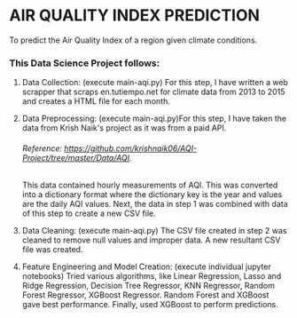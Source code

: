 
# AIR QUALITY INDEX PREDICTION

To predict the Air Quality Index of a region given climate conditions.

### This Data Science Project follows:

1. Data Collection: (execute main-aqi.py) For this step, I have written a web scrapper that scraps en.tutiempo.net for climate data from 2013 to 2015 and creates a HTML file for each month.

2. Data Preprocessing: (execute main-aqi.py)For this step, I have taken the data from Krish Naik's project as it was from a paid API.
     ###### Reference: https://github.com/krishnaik06/AQI-Project/tree/master/Data/AQI. 
     This data contained hourly measurements of AQI.
     This was converted into a dictionary format where the dictionary key is the year and values are the daily AQI values.
     Next, the data in step 1 was combined with data of this step to create a new CSV file.

3. Data Cleaning: (execute main-aqi.py)
The CSV file created in step 2 was cleaned to remove null values and improper data. A new resultant CSV file was created.

4. Feature Engineering and Model Creation: (execute individual jupyter notebooks)
Tried various algorithms, like Linear Regression, Lasso and Ridge Regression, Decision Tree Regressor, KNN Regressor, Random Forest Regressor, XGBoost Regressor.
Random Forest and XGBoost gave best performance. Finally, used XGBoost to perform predictions.

